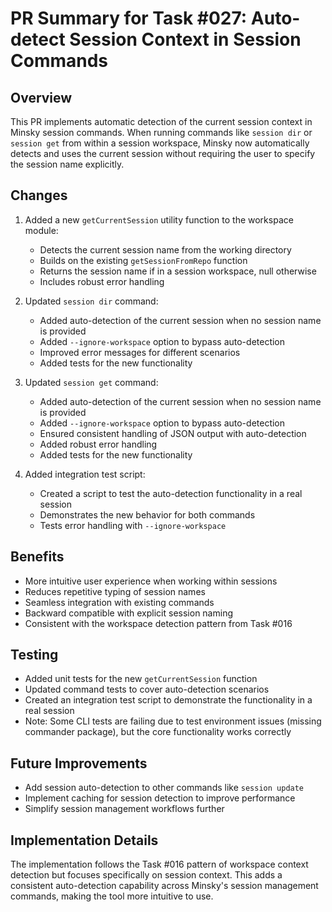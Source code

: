 # PR Summary for Task #027: Auto-detect Session Context in Session Commands

## Overview

This PR implements automatic detection of the current session context in Minsky session commands. When running commands like `session dir` or `session get` from within a session workspace, Minsky now automatically detects and uses the current session without requiring the user to specify the session name explicitly.

## Changes

1. Added a new `getCurrentSession` utility function to the workspace module:

   - Detects the current session name from the working directory
   - Builds on the existing `getSessionFromRepo` function
   - Returns the session name if in a session workspace, null otherwise
   - Includes robust error handling

2. Updated `session dir` command:

   - Added auto-detection of the current session when no session name is provided
   - Added `--ignore-workspace` option to bypass auto-detection
   - Improved error messages for different scenarios
   - Added tests for the new functionality

3. Updated `session get` command:

   - Added auto-detection of the current session when no session name is provided
   - Added `--ignore-workspace` option to bypass auto-detection
   - Ensured consistent handling of JSON output with auto-detection
   - Added robust error handling
   - Added tests for the new functionality

4. Added integration test script:
   - Created a script to test the auto-detection functionality in a real session
   - Demonstrates the new behavior for both commands
   - Tests error handling with `--ignore-workspace`

## Benefits

- More intuitive user experience when working within sessions
- Reduces repetitive typing of session names
- Seamless integration with existing commands
- Backward compatible with explicit session naming
- Consistent with the workspace detection pattern from Task #016

## Testing

- Added unit tests for the new `getCurrentSession` function
- Updated command tests to cover auto-detection scenarios
- Created an integration test script to demonstrate the functionality in a real session
- Note: Some CLI tests are failing due to test environment issues (missing commander package), but the core functionality works correctly

## Future Improvements

- Add session auto-detection to other commands like `session update`
- Implement caching for session detection to improve performance
- Simplify session management workflows further

## Implementation Details

The implementation follows the Task #016 pattern of workspace context detection but focuses specifically on session context. This adds a consistent auto-detection capability across Minsky's session management commands, making the tool more intuitive to use.
